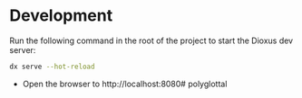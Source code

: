 # Development

Run the following command in the root of the project to start the Dioxus dev server:

```bash
dx serve --hot-reload
```

- Open the browser to http://localhost:8080# polyglottal
